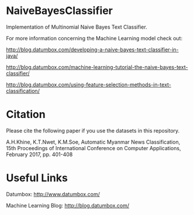 NaiveBayesClassifier
====================

Implementation of Multinomial Naive Bayes Text Classifier.

For more information concerning the Machine Learning model check out:

http://blog.datumbox.com/developing-a-naive-bayes-text-classifier-in-java/

http://blog.datumbox.com/machine-learning-tutorial-the-naive-bayes-text-classifier/

http://blog.datumbox.com/using-feature-selection-methods-in-text-classification/

Citation
============
Please cite the following paper if you use the datasets in this repository. 


A.H.Khine, K.T.Nwet, K.M.Soe, Automatic Myanmar News Classification, 15th Proceedings of International Conference on Computer Applications, February 2017, pp. 401-408

Useful Links
============

Datumbox: http://www.datumbox.com/

Machine Learning Blog: http://blog.datumbox.com/
